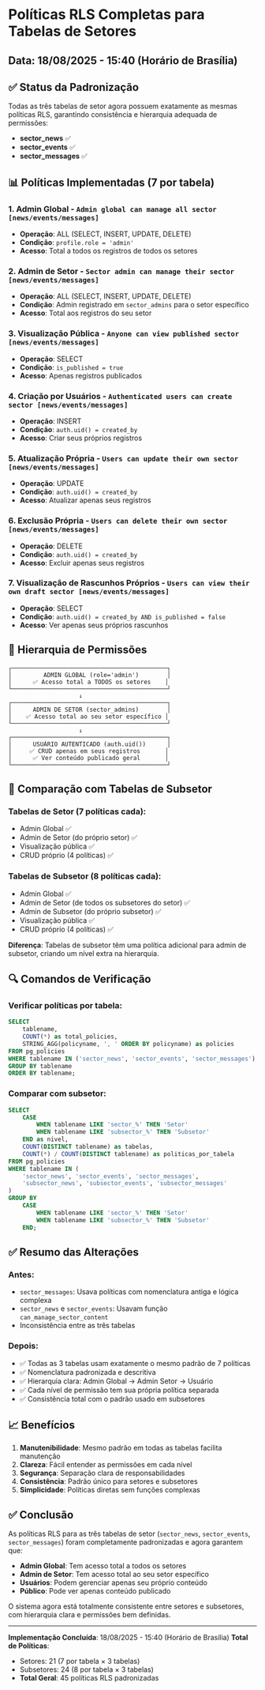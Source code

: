 # Políticas RLS Completas para Tabelas de Setores

## Data: 18/08/2025 - 15:40 (Horário de Brasília)

## ✅ Status da Padronização

Todas as três tabelas de setor agora possuem exatamente as mesmas políticas RLS, garantindo consistência e hierarquia adequada de permissões:

- **sector_news** ✅
- **sector_events** ✅  
- **sector_messages** ✅

## 📊 Políticas Implementadas (7 por tabela)

### 1. **Admin Global** - `Admin global can manage all sector [news/events/messages]`
- **Operação**: ALL (SELECT, INSERT, UPDATE, DELETE)
- **Condição**: `profile.role = 'admin'`
- **Acesso**: Total a todos os registros de todos os setores

### 2. **Admin de Setor** - `Sector admin can manage their sector [news/events/messages]`
- **Operação**: ALL (SELECT, INSERT, UPDATE, DELETE)
- **Condição**: Admin registrado em `sector_admins` para o setor específico
- **Acesso**: Total aos registros do seu setor

### 3. **Visualização Pública** - `Anyone can view published sector [news/events/messages]`
- **Operação**: SELECT
- **Condição**: `is_published = true`
- **Acesso**: Apenas registros publicados

### 4. **Criação por Usuários** - `Authenticated users can create sector [news/events/messages]`
- **Operação**: INSERT
- **Condição**: `auth.uid() = created_by`
- **Acesso**: Criar seus próprios registros

### 5. **Atualização Própria** - `Users can update their own sector [news/events/messages]`
- **Operação**: UPDATE
- **Condição**: `auth.uid() = created_by`
- **Acesso**: Atualizar apenas seus registros

### 6. **Exclusão Própria** - `Users can delete their own sector [news/events/messages]`
- **Operação**: DELETE
- **Condição**: `auth.uid() = created_by`
- **Acesso**: Excluir apenas seus registros

### 7. **Visualização de Rascunhos Próprios** - `Users can view their own draft sector [news/events/messages]`
- **Operação**: SELECT
- **Condição**: `auth.uid() = created_by AND is_published = false`
- **Acesso**: Ver apenas seus próprios rascunhos

## 🎯 Hierarquia de Permissões

```
┌────────────────────────────────────────────┐
│         ADMIN GLOBAL (role='admin')        │
│      ✅ Acesso total a TODOS os setores    │
└────────────────────────────────────────────┘
                    ↓
┌────────────────────────────────────────────┐
│      ADMIN DE SETOR (sector_admins)        │
│    ✅ Acesso total ao seu setor específico │
└────────────────────────────────────────────┘
                    ↓
┌────────────────────────────────────────────┐
│      USUÁRIO AUTENTICADO (auth.uid())      │
│     ✅ CRUD apenas em seus registros       │
│      ✅ Ver conteúdo publicado geral       │
└────────────────────────────────────────────┘
```

## 🔄 Comparação com Tabelas de Subsetor

### Tabelas de Setor (7 políticas cada):
- Admin Global ✅
- Admin de Setor (do próprio setor) ✅
- Visualização pública ✅
- CRUD próprio (4 políticas) ✅

### Tabelas de Subsetor (8 políticas cada):
- Admin Global ✅
- Admin de Setor (de todos os subsetores do setor) ✅
- Admin de Subsetor (do próprio subsetor) ✅
- Visualização pública ✅
- CRUD próprio (4 políticas) ✅

**Diferença**: Tabelas de subsetor têm uma política adicional para admin de subsetor, criando um nível extra na hierarquia.

## 🔍 Comandos de Verificação

### Verificar políticas por tabela:
```sql
SELECT 
    tablename,
    COUNT(*) as total_policies,
    STRING_AGG(policyname, ', ' ORDER BY policyname) as policies
FROM pg_policies
WHERE tablename IN ('sector_news', 'sector_events', 'sector_messages')
GROUP BY tablename
ORDER BY tablename;
```

### Comparar com subsetor:
```sql
SELECT 
    CASE 
        WHEN tablename LIKE 'sector_%' THEN 'Setor'
        WHEN tablename LIKE 'subsector_%' THEN 'Subsetor'
    END as nivel,
    COUNT(DISTINCT tablename) as tabelas,
    COUNT(*) / COUNT(DISTINCT tablename) as politicas_por_tabela
FROM pg_policies
WHERE tablename IN (
    'sector_news', 'sector_events', 'sector_messages',
    'subsector_news', 'subsector_events', 'subsector_messages'
)
GROUP BY 
    CASE 
        WHEN tablename LIKE 'sector_%' THEN 'Setor'
        WHEN tablename LIKE 'subsector_%' THEN 'Subsetor'
    END;
```

## ✅ Resumo das Alterações

### Antes:
- `sector_messages`: Usava políticas com nomenclatura antiga e lógica complexa
- `sector_news` e `sector_events`: Usavam função `can_manage_sector_content`
- Inconsistência entre as três tabelas

### Depois:
- ✅ Todas as 3 tabelas usam exatamente o mesmo padrão de 7 políticas
- ✅ Nomenclatura padronizada e descritiva
- ✅ Hierarquia clara: Admin Global → Admin Setor → Usuário
- ✅ Cada nível de permissão tem sua própria política separada
- ✅ Consistência total com o padrão usado em subsetores

## 📈 Benefícios

1. **Manutenibilidade**: Mesmo padrão em todas as tabelas facilita manutenção
2. **Clareza**: Fácil entender as permissões em cada nível
3. **Segurança**: Separação clara de responsabilidades
4. **Consistência**: Padrão único para setores e subsetores
5. **Simplicidade**: Políticas diretas sem funções complexas

## ✅ Conclusão

As políticas RLS para as três tabelas de setor (`sector_news`, `sector_events`, `sector_messages`) foram completamente padronizadas e agora garantem que:

- **Admin Global**: Tem acesso total a todos os setores
- **Admin de Setor**: Tem acesso total ao seu setor específico
- **Usuários**: Podem gerenciar apenas seu próprio conteúdo
- **Público**: Pode ver apenas conteúdo publicado

O sistema agora está totalmente consistente entre setores e subsetores, com hierarquia clara e permissões bem definidas.

---

**Implementação Concluída**: 18/08/2025 - 15:40 (Horário de Brasília)
**Total de Políticas**: 
- Setores: 21 (7 por tabela × 3 tabelas)
- Subsetores: 24 (8 por tabela × 3 tabelas)
- **Total Geral**: 45 políticas RLS padronizadas